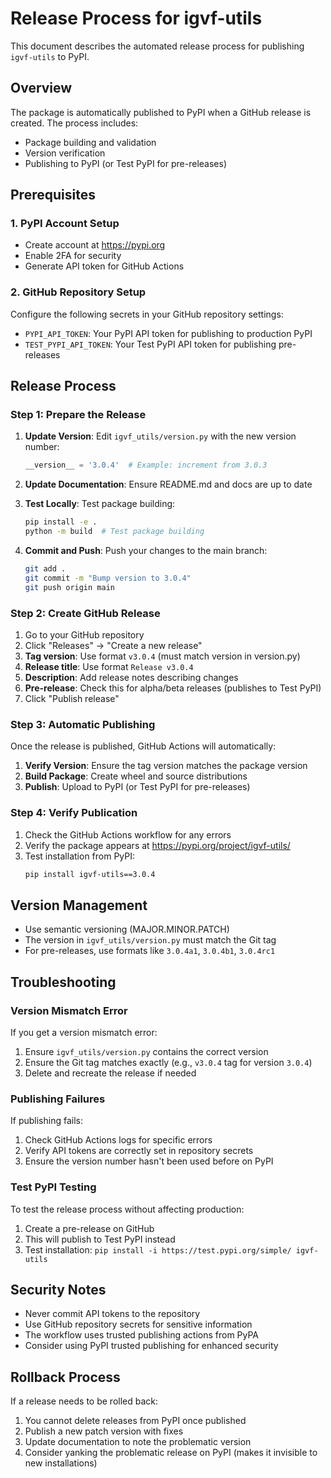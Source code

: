 # Release Process for igvf-utils

This document describes the automated release process for publishing `igvf-utils` to PyPI.

## Overview

The package is automatically published to PyPI when a GitHub release is created. The process includes:
- Package building and validation
- Version verification
- Publishing to PyPI (or Test PyPI for pre-releases)

## Prerequisites

### 1. PyPI Account Setup
- Create account at https://pypi.org
- Enable 2FA for security
- Generate API token for GitHub Actions

### 2. GitHub Repository Setup
Configure the following secrets in your GitHub repository settings:
- `PYPI_API_TOKEN`: Your PyPI API token for publishing to production PyPI
- `TEST_PYPI_API_TOKEN`: Your Test PyPI API token for publishing pre-releases

## Release Process

### Step 1: Prepare the Release

1. **Update Version**: Edit `igvf_utils/version.py` with the new version number:
   ```python
   __version__ = '3.0.4'  # Example: increment from 3.0.3
   ```

2. **Update Documentation**: Ensure README.md and docs are up to date

3. **Test Locally**: Test package building:
   ```bash
   pip install -e .
   python -m build  # Test package building
   ```

4. **Commit and Push**: Push your changes to the main branch:
   ```bash
   git add .
   git commit -m "Bump version to 3.0.4"
   git push origin main
   ```

### Step 2: Create GitHub Release

1. Go to your GitHub repository
2. Click "Releases" → "Create a new release"
3. **Tag version**: Use format `v3.0.4` (must match version in version.py)
4. **Release title**: Use format `Release v3.0.4`
5. **Description**: Add release notes describing changes
6. **Pre-release**: Check this for alpha/beta releases (publishes to Test PyPI)
7. Click "Publish release"

### Step 3: Automatic Publishing

Once the release is published, GitHub Actions will automatically:

1. **Verify Version**: Ensure the tag version matches the package version
2. **Build Package**: Create wheel and source distributions
3. **Publish**: Upload to PyPI (or Test PyPI for pre-releases)

### Step 4: Verify Publication

1. Check the GitHub Actions workflow for any errors
2. Verify the package appears at https://pypi.org/project/igvf-utils/
3. Test installation from PyPI:
   ```bash
   pip install igvf-utils==3.0.4
   ```

## Version Management

- Use semantic versioning (MAJOR.MINOR.PATCH)
- The version in `igvf_utils/version.py` must match the Git tag
- For pre-releases, use formats like `3.0.4a1`, `3.0.4b1`, `3.0.4rc1`

## Troubleshooting

### Version Mismatch Error
If you get a version mismatch error:
1. Ensure `igvf_utils/version.py` contains the correct version
2. Ensure the Git tag matches exactly (e.g., `v3.0.4` tag for version `3.0.4`)
3. Delete and recreate the release if needed

### Publishing Failures
If publishing fails:
1. Check GitHub Actions logs for specific errors
2. Verify API tokens are correctly set in repository secrets
3. Ensure the version number hasn't been used before on PyPI

### Test PyPI Testing
To test the release process without affecting production:
1. Create a pre-release on GitHub
2. This will publish to Test PyPI instead
3. Test installation: `pip install -i https://test.pypi.org/simple/ igvf-utils`

## Security Notes

- Never commit API tokens to the repository
- Use GitHub repository secrets for sensitive information
- The workflow uses trusted publishing actions from PyPA
- Consider using PyPI trusted publishing for enhanced security

## Rollback Process

If a release needs to be rolled back:
1. You cannot delete releases from PyPI once published
2. Publish a new patch version with fixes
3. Update documentation to note the problematic version
4. Consider yanking the problematic release on PyPI (makes it invisible to new installations)
